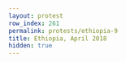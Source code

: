 ```yaml
---
layout: protest
row_index: 261
permalink: protests/ethiopia-9
title: Ethiopia, April 2018
hidden: true
---
```

